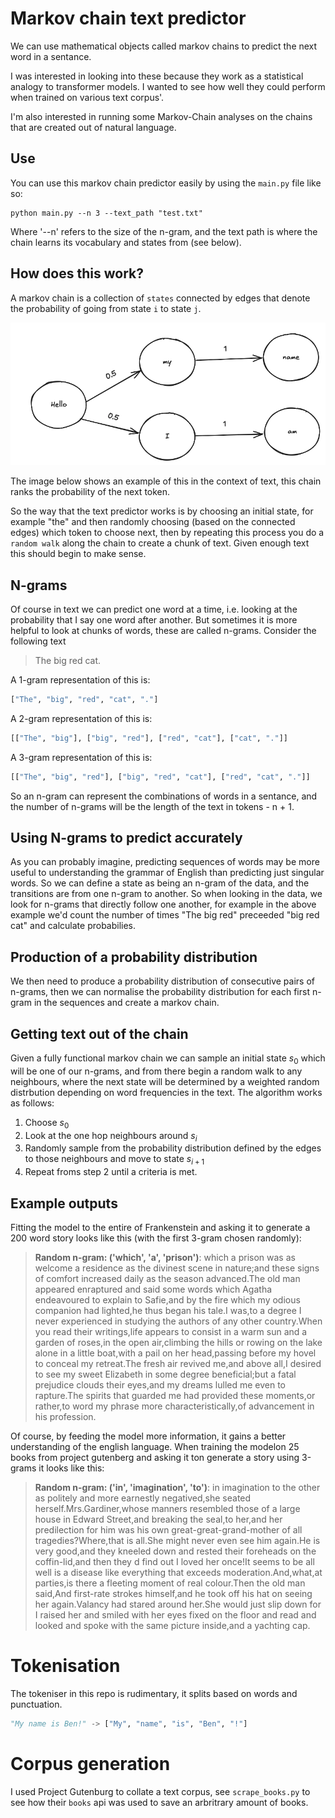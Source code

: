 # Markov chain text predictor

We can use mathematical objects called markov chains to predict the next word in a sentance. 

I was interested in looking into these because they work as a statistical analogy to transformer models. I wanted to see how well they could perform when trained on various text corpus'. 

I'm also interested in running some Markov-Chain analyses on the chains that are created out of natural language.

## Use

You can use this markov chain predictor easily by using the `main.py` file like so:

```
python main.py --n 3 --text_path "test.txt"
```

Where '--n' refers to the size of the n-gram, and the text path is where the chain learns its vocabulary and states from (see below).

## How does this work?

A markov chain is a collection of `states` connected by edges that denote the probability of going from state `i` to state `j`.

![image](markov_visual.png)

The image below shows an example of this in the context of text, this chain ranks the probability of the next token.

So the way that the text predictor works is by choosing an initial state, for example "the" and then randomly choosing (based on the connected edges) which token to choose next, then by repeating this process you do a `random walk` along the chain to create a chunk of text. Given enough text this should begin to make sense.

## N-grams

Of course in text we can predict one word at a time, i.e. looking at the probability that I say one word after another. But sometimes it is more helpful to look at chunks of words, these are called n-grams. Consider the following text

> The big red cat.

A 1-gram representation of this is:

```python
["The", "big", "red", "cat", "."]
```

A 2-gram representation of this is:

```python
[["The", "big"], ["big", "red"], ["red", "cat"], ["cat", "."]]
```

A 3-gram representation of this is:

```python
[["The", "big", "red"], ["big", "red", "cat"], ["red", "cat", "."]]
```

So an n-gram can represent the combinations of words in a sentance, and the number of n-grams will be the length of the text in tokens - n + 1.

## Using N-grams to predict accurately

As you can probably imagine, predicting sequences of words may be more useful to understanding the grammar of English than predicting just singular words. So we can define a state as being an n-gram of the data, and the transitions are from one n-gram to another. So when looking in the data, we look for n-grams that directly follow one another, for example in the above example we'd count the number of times "The big red" preceeded "big red cat" and calculate probabilies.

## Production of a probability distribution

We then need to produce a probability distribution of consecutive pairs of n-grams, then we can normalise the probability distribution for each first n-gram in the sequences and create a markov chain. 

## Getting text out of the chain

Given a fully functional markov chain  we can sample an initial state $s_0$ which will be one of our n-grams, and from there begin a random walk to any neighbours, where the next state will be determined by a weighted random distrbution depending on word frequencies in the text. The algorithm works as follows:

1. Choose $s_0$
2. Look at the one hop neighbours around $s_i$
3. Randomly sample from the probability distribution defined by the edges to those neighbours and move to state $s_{i+1}$
4. Repeat froms step 2 until a criteria is met.

## Example outputs

Fitting the model to the entire of Frankenstein and asking it to generate a 200 word story looks like this (with the first 3-gram chosen randomly):


>**Random n-gram: ('which', 'a', 'prison')**: which a prison was as welcome a residence as the divinest scene in nature;and these signs of comfort increased daily as the season advanced.The old man appeared enraptured and said some words which Agatha endeavoured to explain to Safie,and by the fire which my odious companion had lighted,he thus began his tale.I was,to a degree I never experienced in studying the authors of any other country.When you read their writings,life appears to consist in a warm sun and a garden of roses,in the open air,climbing the hills or rowing on the lake alone in a little boat,with a pail on her head,passing before my hovel to conceal my retreat.The fresh air revived me,and above all,I desired to see my sweet Elizabeth in some degree beneficial;but a fatal prejudice clouds their eyes,and my dreams lulled me even to rapture.The spirits that guarded me had provided these moments,or rather,to word my phrase more characteristically,of advancement in his profession.

Of course, by feeding the model more information, it gains a better understanding of the english language. When training the modelon 25 books from project gutenberg and asking it ton generate a story using 3-grams it looks like this: 

>**Random n-gram: ('in', 'imagination', 'to')**: in imagination to the other as politely and more earnestly negatived,she seated herself.Mrs.Gardiner,whose manners resembled those of a large house in Edward Street,and breaking the seal,to her,and her predilection for him was his own great-great-grand-mother of all tragedies?Where,that is all.She might never even see him again.He is very good,and they kneeled down and rested their foreheads on the coffin-lid,and then they d find out I loved her once!It seems to be all well is a disease like everything that exceeds moderation.And,what,at parties,is there a fleeting moment of real colour.Then the old man said,And first-rate strokes himself,and he took off his hat on seeing her again.Valancy had stared around her.She would just slip down for I raised her and smiled with her eyes fixed on the floor and read and looked and spoke with the same picture inside,and a yachting cap.

# Tokenisation

The tokeniser in this repo is rudimentary, it splits based on words and punctuation.

```py
"My name is Ben!" -> ["My", "name", "is", "Ben", "!"]
```

# Corpus generation

I used Project Gutenburg to collate a text corpus, see `scrape_books.py` to see how their `books` api was used to save an arbritrary amount of books.
